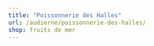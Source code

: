 ```yaml
---
title: "Poissonnerie des Halles"
url: /audierne/poissonnerie-des-halles/
shop: fruits de mer
---
```

